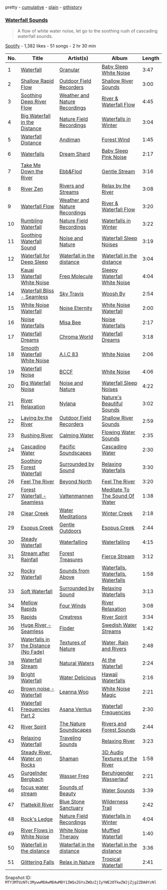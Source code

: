 pretty - [cumulative](/playlists/cumulative/37i9dQZF1DWZGggG8QsBEe.md) - [plain](/playlists/plain/37i9dQZF1DWZGggG8QsBEe) - [githistory](https://github.githistory.xyz/mackorone/spotify-playlist-archive/blob/main/playlists/plain/37i9dQZF1DWZGggG8QsBEe)

### [Waterfall Sounds](https://open.spotify.com/playlist/37i9dQZF1DWZGggG8QsBEe)

> A flow of white water noise, let go to the soothing rush of cascading waterfall sounds.

[Spotify](https://open.spotify.com/user/spotify) - 1,382 likes - 51 songs - 2 hr 30 min

| No. | Title | Artist(s) | Album | Length |
|---|---|---|---|---|
| 1 | [Waterfall](https://open.spotify.com/track/20Ni1eLWzkaqx8d55X8Par) | [Granular](https://open.spotify.com/artist/1jfnMuDBl5OaAoU0VwLD8m) | [Baby Sleep White Noise](https://open.spotify.com/album/4vPYOEzg31z0Nc6stLRLgL) | 3:47 |
| 2 | [Shallow Rapid Flow](https://open.spotify.com/track/14EgXws2q9leMgGCukpRXS) | [Outdoor Field Recorders](https://open.spotify.com/artist/71ep4LtjRagWcfM1rZ6lUr) | [Shallow River Sounds](https://open.spotify.com/album/34ZUViIS2YqDboeWQqTP00) | 3:00 |
| 3 | [Soothing Deep River Flow](https://open.spotify.com/track/2oCTjuFVc4z5JAryMIRhQ5) | [Weather and Nature Recordings](https://open.spotify.com/artist/7zkEyvgDJYnVeTTsFaReKe) | [River & Waterfall Flow](https://open.spotify.com/album/170V5jgd4OGqMCCIPulFiR) | 4:45 |
| 4 | [Big Waterfall in the Distance](https://open.spotify.com/track/0wXVdEuwkrWmxivqGxFdGa) | [Nature Field Recordings](https://open.spotify.com/artist/3DTgZfug2RpZinxGiFR5FD) | [Waterfalls in Winter](https://open.spotify.com/album/4tOaz7j4Juvd82I4qa29Rz) | 3:04 |
| 5 | [Waterfall Distance](https://open.spotify.com/track/0vGRbGDwqrUmsdIJHT0B6p) | [Andiman](https://open.spotify.com/artist/1eDXoT9A8y5E9xIDrHV4yH) | [Forest Wind](https://open.spotify.com/album/4EdQNo089Yl9VvL9Bcln7j) | 1:45 |
| 6 | [Waterfalls](https://open.spotify.com/track/0H4v2NFbdUvxysprwSgxHk) | [Dream Shard](https://open.spotify.com/artist/3EUg5IOxGnBPtjK0uzMxcJ) | [Baby Sleep Pink Noise](https://open.spotify.com/album/2Wv2eQ2Zs6bQm8DOC1Cxng) | 2:17 |
| 7 | [Take Me Down the River](https://open.spotify.com/track/0dUdMzVlqyCZzrLr2eCkyB) | [Ebb&Flod](https://open.spotify.com/artist/1IsJosONX2G4ekmLMfjTO4) | [Gentle Stream](https://open.spotify.com/album/2FzwA8tmqu4QccprXAb8PH) | 3:16 |
| 8 | [River Zen](https://open.spotify.com/track/0JMkTafMJcSuInbp9KUHwT) | [Rivers and Streams](https://open.spotify.com/artist/6NYAxBsKdDH00qCDvcFdA7) | [Relax by the River](https://open.spotify.com/album/6qxd6X2zDSHsaPPWcmewFC) | 3:08 |
| 9 | [Waterfall Flow](https://open.spotify.com/track/3vutaIPu6s4ylCPr5rwvAB) | [Weather and Nature Recordings](https://open.spotify.com/artist/7zkEyvgDJYnVeTTsFaReKe) | [River & Waterfall Flow](https://open.spotify.com/album/170V5jgd4OGqMCCIPulFiR) | 3:20 |
| 10 | [Rumbling Waterfall](https://open.spotify.com/track/2ZJNFbQikkhOn0Yod0dD0M) | [Nature Field Recordings](https://open.spotify.com/artist/3DTgZfug2RpZinxGiFR5FD) | [Waterfalls in Winter](https://open.spotify.com/album/4tOaz7j4Juvd82I4qa29Rz) | 3:22 |
| 11 | [Soothing Waterfall Sound](https://open.spotify.com/track/6pgcEyzxF17mxQ6PYflb29) | [Noise and Nature](https://open.spotify.com/artist/2hcGTRaH2FXoKel4UTGWJ0) | [Waterfall Sleep Noises](https://open.spotify.com/album/6cyRxitvNynnQFZqkZLNuE) | 3:19 |
| 12 | [Waterfall for Deep Sleep](https://open.spotify.com/track/0F56cp7Le8p7iPydxUeTlJ) | [Waterfall in the distance](https://open.spotify.com/artist/4lcG2wz9oZuu1VdEcBG6Nj) | [Waterfall in the distance](https://open.spotify.com/album/2on28DnTVwyWX5gfG3G4dy) | 3:04 |
| 13 | [Kauai Waterfall White Noise](https://open.spotify.com/track/0HoHr2DNEeCPfEzJ9ojlzE) | [Freq Molecule](https://open.spotify.com/artist/0p03OqcToOGwKxzUkJQJkO) | [Sleepy Waterfall White Noise](https://open.spotify.com/album/39W88WfbNmYpOqpeFNW1WO) | 4:04 |
| 14 | [Waterfall Bliss \- Seamless](https://open.spotify.com/track/103vKb26KjfvHr3uwd1gAx) | [Sky Travis](https://open.spotify.com/artist/5IkHDfUNRiqyATjgbDHuGy) | [Woosh By](https://open.spotify.com/album/4IRTkvbY6uwkxjEhFVaWpj) | 2:54 |
| 15 | [White Noise Waterfall](https://open.spotify.com/track/3oHAizOmW93Q8eIZ3W0xg7) | [Noise Eternity](https://open.spotify.com/artist/0BMo2rAO5oSO9aSnjumKOD) | [White Noise Waterfall](https://open.spotify.com/album/2GDuZr3FnB4iuAx1SFdLB3) | 2:00 |
| 16 | [Noise Waterfalls](https://open.spotify.com/track/0XymKofC03Psmdmjj8PnY3) | [Misa Bee](https://open.spotify.com/artist/5JSgVFubDnbqYDUWPzl4tj) | [Noise Waterfalls](https://open.spotify.com/album/7By7Jo2T4WuFDwzW7MRc02) | 2:17 |
| 17 | [Waterfall Dreams](https://open.spotify.com/track/6ZZmLyTu2EfwQhY0220SKv) | [Chroma World](https://open.spotify.com/artist/3TIBtUQE47OmudD95MhKS2) | [Waterfall Dreams](https://open.spotify.com/album/2lTjQqSorysseG5GuBv4cB) | 3:18 |
| 18 | [Smooth Waterfall White Noise](https://open.spotify.com/track/01INr4xIRYANKkfoDe6Beo) | [A.I.C 83](https://open.spotify.com/artist/0t1KwfnMwlE47iKx9g1c2V) | [White Noise](https://open.spotify.com/album/2EfzJjGa4VM6LVNgqWKZFS) | 2:06 |
| 19 | [Waterfall Noise](https://open.spotify.com/track/3OUrN6pqs0odLhgROLiGKR) | [BCCF](https://open.spotify.com/artist/3nom2q4wk6XDl2RN6xTs5f) | [White Noise](https://open.spotify.com/album/4mFFAzJgZ9886aTrcJC62R) | 4:06 |
| 20 | [Big Waterfall Noise](https://open.spotify.com/track/0pO9qE6D7shEievEUJtCld) | [Noise and Nature](https://open.spotify.com/artist/2hcGTRaH2FXoKel4UTGWJ0) | [Waterfall Sleep Noises](https://open.spotify.com/album/6cyRxitvNynnQFZqkZLNuE) | 4:22 |
| 21 | [River Relaxation](https://open.spotify.com/track/1P17KkU4Kc9vPcVg7MObrh) | [Nylana](https://open.spotify.com/artist/0xlINdzWCaaz7cIzrUDhfW) | [Nature's Beautiful Sounds](https://open.spotify.com/album/1i7Wx47S8juKmqYC8vO7xi) | 3:02 |
| 22 | [Laying by the River](https://open.spotify.com/track/68YKMwrRM0oHatS3oRH8Lq) | [Outdoor Field Recorders](https://open.spotify.com/artist/71ep4LtjRagWcfM1rZ6lUr) | [Shallow River Sounds](https://open.spotify.com/album/34ZUViIS2YqDboeWQqTP00) | 2:59 |
| 23 | [Rushing River](https://open.spotify.com/track/4V7dNNQvwoGgC5DB6dTTro) | [Calming Water](https://open.spotify.com/artist/0BEeBDjTHbZ0SS6NVRNcUn) | [Flowing Water Sounds](https://open.spotify.com/album/1UQ0LjwnbWi1jxwpT6U1nn) | 2:35 |
| 24 | [Cascading Water](https://open.spotify.com/track/3xzldmkvd3FcrdWV6Zz3sA) | [Pacific Soundscapes](https://open.spotify.com/artist/7lfs7TkGNBX0j3VO4pK70s) | [Cascading Water](https://open.spotify.com/album/18pUis5CO7ljukwfgO9BI4) | 2:30 |
| 25 | [Soothing Forest Waterfall](https://open.spotify.com/track/4lWrHfVrp7PmP5bJ4CaiKo) | [Surrounded by Sound](https://open.spotify.com/artist/0F7xvD7p2K3aCiXBZEZ90i) | [Relaxing Waterfalls](https://open.spotify.com/album/4yUvywqKl4dCSiCDf8RiOI) | 3:30 |
| 26 | [Feel The River](https://open.spotify.com/track/6MLGJkWExg0JHkG5Sq3B50) | [Beyond North](https://open.spotify.com/artist/6onIiLSkWuZJipFErBA0dk) | [Feel The River](https://open.spotify.com/album/54zVwrIbAn0hn99p2cOegi) | 3:20 |
| 27 | [Forest Waterfall \- Seamless](https://open.spotify.com/track/0NOpFrkdXNs8vI13WeS7F4) | [Vattenmannen](https://open.spotify.com/artist/0ZZMkuvAapZ9KEvxQ5XeYJ) | [Meditate To The Sound Of Water](https://open.spotify.com/album/1cAnbiwCT1ogtEhPI1cLtm) | 1:38 |
| 28 | [Clear Creek](https://open.spotify.com/track/0LWU1WCVMmEP4Tgt94xI9q) | [Water Meditations](https://open.spotify.com/artist/1DPlfmeS7GBX9w1GvOqR6D) | [Winter Creek](https://open.spotify.com/album/74Rv58s1O45Ct35N3BUpks) | 2:18 |
| 29 | [Esopus Creek](https://open.spotify.com/track/6TDm4Y1ly5F4IfMuhLWSi7) | [Gentle Outdoors](https://open.spotify.com/artist/5FDSxvW83nezwSZgrEdOLv) | [Esopus Creek](https://open.spotify.com/album/55tkNp2Xvl5qosqsTi50iy) | 2:44 |
| 30 | [Steady Waterfall](https://open.spotify.com/track/1w4LsiXcSP9JyEeHPNS9Fk) | [Waterfalling](https://open.spotify.com/artist/3e0rJbfOEVSWe77JRZWGXd) | [Waterfalling](https://open.spotify.com/album/7qA6Aqaktt9X2qw9wbohuI) | 4:15 |
| 31 | [Stream after Rainfall](https://open.spotify.com/track/6oFpFzqMPOyVGN42WvYeBx) | [Forest Treasures](https://open.spotify.com/artist/7Mted4UtEmtfL8RUBKybu5) | [Fierce Stream](https://open.spotify.com/album/2WottxBO0alEOyKvzpBGSi) | 3:12 |
| 32 | [Rocky Waterfall](https://open.spotify.com/track/2uIO6in0n9d4ijRgQ0JjZH) | [Sounds from Above](https://open.spotify.com/artist/17HGEQUIyMzUgtjvBh8rWc) | [Waterfalls, Waterfalls, Waterfalls](https://open.spotify.com/album/3lMBVWskjpk1Qm2fBhVz00) | 1:58 |
| 33 | [Soft Waterfall](https://open.spotify.com/track/06H8N0D5WW10txUrCnwGZc) | [Surrounded by Sound](https://open.spotify.com/artist/0F7xvD7p2K3aCiXBZEZ90i) | [Relaxing Waterfalls](https://open.spotify.com/album/4yUvywqKl4dCSiCDf8RiOI) | 3:13 |
| 34 | [Mellow Rapids](https://open.spotify.com/track/2KnTHZruPqFsvYlcKMcXUg) | [Four Winds](https://open.spotify.com/artist/3MNXmvXsz12M9aeI4w6qqE) | [River Relaxation](https://open.spotify.com/album/3aoBFnSGb7lXY9qFK7vWmj) | 3:08 |
| 35 | [Rapids](https://open.spotify.com/track/3gopInHfz9y4iTE6F9qp99) | [Creatress](https://open.spotify.com/artist/6wwfROG3fnqz3jyGV3ngPQ) | [River Spirit](https://open.spotify.com/album/6zw5YaZq3tuXwSvTcj79QT) | 3:34 |
| 36 | [Huge River \- Seamless](https://open.spotify.com/track/11NG99zOBCi53U8DsVTSyG) | [Floder](https://open.spotify.com/artist/57MZUPxjVvsMBiz5JzL3ii) | [Swedish Water Streams](https://open.spotify.com/album/0R1de3qcFqytuzgoRePMAF) | 1:42 |
| 37 | [Waterfalls in the Distance \(No Fade\)](https://open.spotify.com/track/2Tfzr7lXi8B9zTcekESN7g) | [Textures of Nature](https://open.spotify.com/artist/1cHBh4M6X8d6UYnkh6geMs) | [Water, Rain and Rivers](https://open.spotify.com/album/4eAsgCIds4uzsQuSCzLkDh) | 2:48 |
| 38 | [Waterfall Stream](https://open.spotify.com/track/6C8eyK8mC1cmqaTx99v36x) | [Natural Waters](https://open.spotify.com/artist/0nIJ15ViXXRyCe6mRqPOaD) | [At the Waterfall](https://open.spotify.com/album/30bgRxzTaRDFcNnm8wdpaP) | 2:24 |
| 39 | [Bright Waterfall](https://open.spotify.com/track/0uPc7gpCCNSRRoVab7lTeB) | [Water Delicious](https://open.spotify.com/artist/4zkUo3pQnquqLXUzZqrxEO) | [Hawaii Waterfalls](https://open.spotify.com/album/06FL1OBJU19se5afKhXTLd) | 2:16 |
| 40 | [Brown noise \- Waterfall](https://open.spotify.com/track/1F7zuMIXTEYQcXEHYMPa29) | [Leanna Woo](https://open.spotify.com/artist/55DJCZDImu8v60VnOwErmz) | [White Noise Magic](https://open.spotify.com/album/0kyZ4Hnwyv3ANtL5nPPgEe) | 2:21 |
| 41 | [Waterfall Frequencies Part 2](https://open.spotify.com/track/20Mkd2DMoiyK7WCbnqL4aM) | [Asana Ventus](https://open.spotify.com/artist/3D8uKbNS9NX6q57gX9b08V) | [Waterfall Frequencies](https://open.spotify.com/album/4EAqpA6NyIVyO6ZJEbvmrz) | 2:30 |
| 42 | [River Spirit](https://open.spotify.com/track/0SRZfXcQVjqwDxFGfGgLvY) | [The Nature Soundscapes](https://open.spotify.com/artist/02EkiP3hYgkSISBAS0nfjG) | [Rivers and Forest Sounds](https://open.spotify.com/album/7epwX2vgkWFTttxGVlQ45m) | 2:44 |
| 43 | [Relaxing Waterfall](https://open.spotify.com/track/4EqeYEXkNDwCmVAaSDp8Pp) | [Traveling Sounds](https://open.spotify.com/artist/1kQGKwpqL4zj2KOYxzjSgn) | [Relaxing River](https://open.spotify.com/album/4BfNInTI5qDoJX4yRgh6mv) | 3:23 |
| 44 | [Steady River, Water on Rocks](https://open.spotify.com/track/0MwnX9BPBrIWPy76Sm5eUT) | [Shaman](https://open.spotify.com/artist/35P36DZtjEMEP2KOO9759M) | [3D Audio Textures of the River](https://open.spotify.com/album/2USCB87emFJWHZssoPEeGu) | 1:58 |
| 45 | [Gurgelnder Bergbach](https://open.spotify.com/track/3t2wVzmrOEXa81UEyXFkHv) | [Wasser Freq](https://open.spotify.com/artist/5BSws4xXtmTrcvdacAMzjF) | [Beruhigender Wasserlauf](https://open.spotify.com/album/0xYC3jTemfxkmi8n7audKZ) | 2:21 |
| 46 | [focus water stream](https://open.spotify.com/track/1pEJlVzcCKCLV8JW0TYCB2) | [Sounds of Beauty](https://open.spotify.com/artist/0HVe7pR5Jimsjvw7NTNala) | [Water Sounds](https://open.spotify.com/album/1NEKfuhrHdM1r7hDVe01EK) | 3:39 |
| 47 | [Plattekill River](https://open.spotify.com/track/3cyLymtvq4PI0etgqfxv5C) | [Blue Stone Sanctuary](https://open.spotify.com/artist/6FGkUJ63qsP7AEvATT5cK9) | [Wilderness Trail](https://open.spotify.com/album/3C16hqCiTAmMeJVET66Mx0) | 2:42 |
| 48 | [Rock's Ledge](https://open.spotify.com/track/1XLPyzE89oRKQIpvXBRI9n) | [Nature Field Recordings](https://open.spotify.com/artist/3DTgZfug2RpZinxGiFR5FD) | [Waterfalls in Winter](https://open.spotify.com/album/4tOaz7j4Juvd82I4qa29Rz) | 4:04 |
| 49 | [River Flows in White Noise](https://open.spotify.com/track/29bDNfEZSYh9xwNhZyyio3) | [White Noise Therapy](https://open.spotify.com/artist/1O7bUkov2v71fDS60GOfMD) | [Muffled Waterfall](https://open.spotify.com/album/5IttJgfDiSGcnsr6J8KQOc) | 1:40 |
| 50 | [Waterfall in the distance](https://open.spotify.com/track/2zKLxe8kSgfPWDTyPdhxAx) | [Waterfall in the distance](https://open.spotify.com/artist/4lcG2wz9oZuu1VdEcBG6Nj) | [Waterfall in the distance](https://open.spotify.com/album/2on28DnTVwyWX5gfG3G4dy) | 3:36 |
| 51 | [Glittering Falls](https://open.spotify.com/track/6OPibbuc7jJPIE1KJ7zlJk) | [Relax in Nature](https://open.spotify.com/artist/16fYHNLMoSN9nzztR8e2Sw) | [Tropical Waterfall](https://open.spotify.com/album/4j3KMcFMVPDyez6Ibai6dv) | 2:41 |

Snapshot ID: `MTY3MTUzNTc3MywwMDAwMDAwMDY1ZWQxZGYxZWQzZjIyYWE2OTkwZWJjZjg2ZDA0YzNl`
